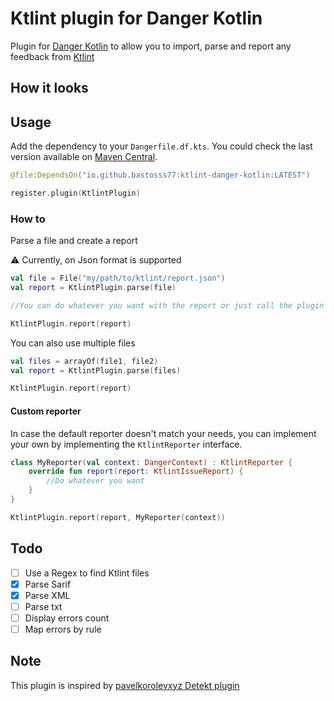 # Ktlint plugin for Danger Kotlin

Plugin for [Danger Kotlin](https://google.com]) to allow you to import, parse and report any feedback from [Ktlint](https://github.com/pinterest/ktlint)

## How it looks

## Usage

Add the dependency to your `Dangerfile.df.kts`. You could check the last version available on [Maven Central]().

```kotlin
@file:DependsOn("io.github.bastosss77:ktlint-danger-kotlin:LATEST")

register.plugin(KtlintPlugin)
```

### How to

Parse a file and create a report

:warning: Currently, on Json format is supported 
```kotlin
val file = File("my/path/to/ktlint/report.json")
val report = KtlintPlugin.parse(file)

//You can do whatever you want with the report or just call the plugin to let Danger do its work

KtlintPlugin.report(report)
```

You can also use multiple files

```kotlin
val files = arrayOf(file1, file2)
val report = KtlintPlugin.parse(files)

KtlintPlugin.report(report)
```

#### Custom reporter

In case the default reporter doesn't match your needs, you can implement your own by implementing the `KtlintReporter` interface.

```kotlin
class MyReporter(val context: DangerContext) : KtlintReporter {
    override fun report(report: KtlintIssueReport) {
        //Do whatever you want
    }
}

KtlintPlugin.report(report, MyReporter(context))

```

## Todo

- [ ] Use a Regex to find Ktlint files
- [x] Parse Sarif
- [x] Parse XML
- [ ] Parse txt
- [ ] Display errors count
- [ ] Map errors by rule

## Note
This plugin is inspired by [pavelkorolevxyz Detekt plugin](https://github.com/pavelkorolevxyz/danger-detekt-kotlin/tree/main?tab=readme-ov-file)